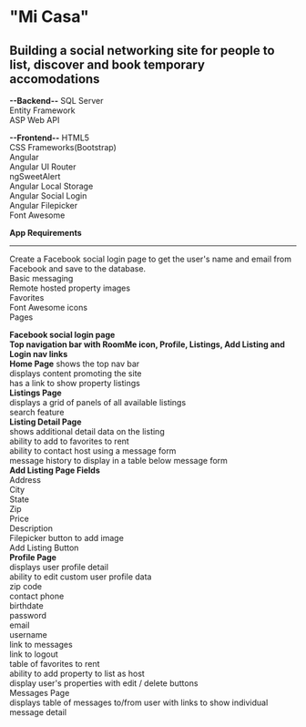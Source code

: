 <h1>"Mi Casa"</h1>

<h2>Building a social networking site for people to list, discover and book temporary accomodations</h2>

<b>--Backend--</b>
SQL Server</br>
Entity Framework</br>
ASP Web API</br>

<b>--Frontend--</b>
HTML5</br>
CSS Frameworks(Bootstrap)</br>
Angular</br>
Angular UI Router</br>
ngSweetAlert</br>
Angular Local Storage</br>
Angular Social Login</br>
Angular Filepicker</br>
Font Awesome</br>

<b>App Requirements</b><hr>

Create a Facebook social login page to get the user's name and email from Facebook and save to the database.</br>
Basic messaging</br>
Remote hosted property images</br>
Favorites</br>
Font Awesome icons</br>
Pages</br>

<b>Facebook social login page</b></br>
<b>Top navigation bar with RoomMe icon, Profile, Listings, Add Listing and Login nav links</b></br>
<b>Home Page</b>
shows the top nav bar</br>
displays content promoting the site</br>
has a link to show property listings</br>
<b>Listings Page</b></br>
displays a grid of panels of all available listings</br>
search feature</br>
<b>Listing Detail Page</b></br>
shows additional detail data on the listing</br>
ability to add to favorites to rent</br>
ability to contact host using a message form</br>
message history to display in a table below message form</br>
<b>Add Listing Page Fields</b></br>
Address</br>
City</br>
State</br>
Zip</br>
Price</br>
Description</br>
Filepicker button to add image</br>
Add Listing Button</br>
<b>Profile Page</b></br>
displays user profile detail</br>
ability to edit custom user profile data</br>
zip code</br>
contact phone</br>
birthdate</br>
password</br>
email</br>
username</br>
link to messages</br>
link to logout</br>
table of favorites to rent</br>
ability to add property to list as host</br>
display user's properties with edit / delete buttons</br>
Messages Page</br>
displays table of messages to/from user with links to show individual message detail</br>

